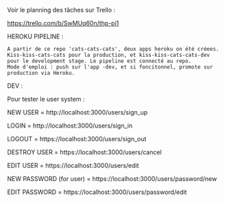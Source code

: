 Voir le planning des tâches sur Trello :

https://trello.com/b/SwMUq60n/thp-pj1

HEROKU PIPELINE : 

	A partir de ce repo 'cats-cats-cats', deux apps heroku on été créees. Kiss-kiss-cats-cats pour la production, et kiss-kiss-cats-cats-dev pour le development stage. Le pipeline est connecté au repo.
	Mode d'emploi : push sur l'app -dev, et si foncitonnel, promote sur production via Heroku. 

DEV : 

Pour tester le user system : 

NEW USER = http://localhost:3000/users/sign_up

LOGIN = http://localhost:3000/users/sign_in

LOGOUT = https://localhost:3000/users/sign_out

DESTROY USER = https://localhost:3000/users/cancel

EDIT USER = https://localhost:3000/users/edit

NEW PASSWORD (for user) = https://localhost:3000/users/password/new

EDIT PASSWORD = https://localhost:3000/users/password/edit


